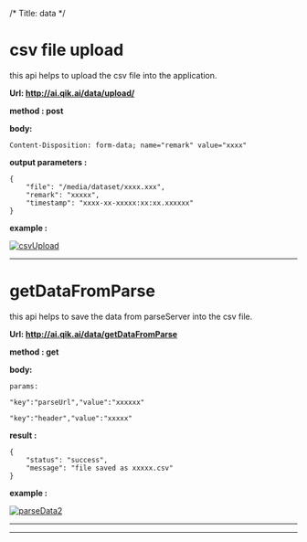 /*
Title: data
*/

# csv file upload

this api helps to upload the csv file into the application.


**Url: http://ai.qik.ai/data/upload/**

**method : post**

**body:**

    Content-Disposition: form-data; name="remark" value="xxxx"

**output parameters :**

    {
        "file": "/media/dataset/xxxx.xxx",
        "remark": "xxxxx",
        "timestamp": "xxxx-xx-xxxxx:xx:xx.xxxxxx"
    }


**example :**

[![csvUpload](!%5Bscreen-shots%5D/csvupload.png "csvUpload")](!%5Bscreen-shots%5D/csvupload.png "csvUpload")

------------

# getDataFromParse 

this api helps to save the data from parseServer into the csv file.


**Url: http://ai.qik.ai/data/getDataFromParse**

**method : get**

**body:**

    params:

    "key":"parseUrl","value":"xxxxxx"

    "key":"header","value":"xxxxx"



**result :**

    {
        "status": "success",
        "message": "file saved as xxxxx.csv"
    }

**example :**

[![parseData2](!%5Bscreen-shots%5D/parseData2.png "parseData2")](!%5Bscreen-shots%5D/parseData2.png "parseData2")

------------
------------